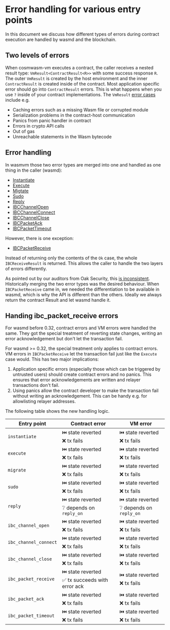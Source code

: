 # Error handling for various entry points

In this document we discuss how different types of errors during contract
execution are handled by wasmd and the blockchain.

## Two levels of errors

When cosmwasm-vm executes a contract, the caller receives a nested result type:
`VmResult<ContractResult<R>>` with some success response `R`. The outer
`VmResult` is created by the host environment and the inner `ContractResult` is
created inside of the contract. Most application specific error should go into
`ContractResult` errors. This is what happens when you use `?` inside of your
contract implementations. The `VmResult`
[error cases](https://github.com/CosmWasm/cosmwasm/blob/v1.2.3/packages/vm/src/errors/vm_error.rs#L11-L148)
include e.g.

- Caching errors such as a missing Wasm file or corrupted module
- Serialization problems in the contract-host communication
- Panics from panic handler in contract
- Errors in crypto API calls
- Out of gas
- Unreachable statements in the Wasm bytecode

## Error handling

In wasmvm those two error types are merged into one and handled as one thing in
the caller (wasmd):

- [Instantiate](https://github.com/CosmWasm/wasmvm/blob/v1.2.0/lib.go#L144-L151)
- [Execute](https://github.com/CosmWasm/wasmvm/blob/v1.2.0/lib.go#L192-L199)
- [Migtate](https://github.com/CosmWasm/wasmvm/blob/v1.2.0/lib.go#L275-L282)
- [Sudo](https://github.com/CosmWasm/wasmvm/blob/v1.2.0/lib.go#L318-L325)
- [Reply](https://github.com/CosmWasm/wasmvm/blob/v1.2.0/lib.go#L363-L370)
- [IBCChannelOpen](https://github.com/CosmWasm/wasmvm/blob/v1.2.0/lib.go#L406-L413)
- [IBCChannelConnect](https://github.com/CosmWasm/wasmvm/blob/v1.2.0/lib.go#L449-L456)
- [IBCChannelClose](https://github.com/CosmWasm/wasmvm/blob/v1.2.0/lib.go#L492-L499)
- [IBCPacketAck](https://github.com/CosmWasm/wasmvm/blob/v1.2.0/lib.go#L576-L583)
- [IBCPacketTimeout](https://github.com/CosmWasm/wasmvm/blob/v1.2.0/lib.go#L620-L627)

However, there is one exception:

- [IBCPacketReceive](https://github.com/CosmWasm/wasmvm/blob/v1.2.0/lib.go#L535-L539)

Instead of returning only the contents of the `Ok` case, the whole
`IBCReceiveResult` is returned. This allows the caller to handle the two layers
of errors differently.

As pointed out by our auditors from Oak Security, this
[is inconsistent](https://github.com/CosmWasm/wasmvm/issues/398). Historically
merging the two error types was the desired behaviour. When `IBCPacketReceive`
came in, we needed the differentiation to be available in wasmd, which is why
the API is different than the others. Ideally we always return the contract
Result and let wasmd handle it.

## Handing ibc_packet_receive errors

For wasmd before 0.32, contract errors and VM errors were handled the same. They
got the special treatment of reverting state changes, writing an error
acknowledgement but don't let the transaction fail.

For wasmd >= 0.32, the special treatment only applies to contract errors. VM
errors in `IBCPacketReceive` let the transaction fail just like the `Execute`
case would. This has two major implications:

1. Application specific errors (especially those which can be triggered by
   untrusted users) should create contract errors and no panics. This ensures
   that error acknowledgements are written and relayer transactions don't fail.
2. Using panics allow the contract developer to make the transaction fail
   without writing an acknowledgement. This can be handy e.g. for allowlisting
   relayer addresses.

The following table shows the new handling logic.

| Entry point           | Contract error                                     | VM error                                      |
| --------------------- | -------------------------------------------------- | --------------------------------------------- |
| `instantiate`         | ⏮️ state reverted<br>❌ tx fails                   | ⏮️ state reverted<br>❌ tx fails              |
| `execute`             | ⏮️ state reverted<br>❌ tx fails                   | ⏮️ state reverted<br>❌ tx fails              |
| `migrate`             | ⏮️ state reverted<br>❌ tx fails                   | ⏮️ state reverted<br>❌ tx fails              |
| `sudo`                | ⏮️ state reverted<br>❌ tx fails                   | ⏮️ state reverted<br>❌ tx fails              |
| `reply`               | ⏮️ state reverted<br>❔ depends on `reply_on`      | ⏮️ state reverted<br>❔ depends on `reply_on` |
| `ibc_channel_open`    | ⏮️ state reverted<br>❌ tx fails                   | ⏮️ state reverted<br>❌ tx fails              |
| `ibc_channel_connect` | ⏮️ state reverted<br>❌ tx fails                   | ⏮️ state reverted<br>❌ tx fails              |
| `ibc_channel_close`   | ⏮️ state reverted<br>❌ tx fails                   | ⏮️ state reverted<br>❌ tx fails              |
| `ibc_packet_receive`  | ⏮️ state reverted<br>✅ tx succeeds with error ack | ⏮️ state reverted<br>❌ tx fails              |
| `ibc_packet_ack`      | ⏮️ state reverted<br>❌ tx fails                   | ⏮️ state reverted<br>❌ tx fails              |
| `ibc_packet_timeout`  | ⏮️ state reverted<br>❌ tx fails                   | ⏮️ state reverted<br>❌ tx fails              |
